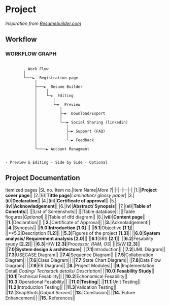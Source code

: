 # Project

*Inspiration from [Resumebuilder.com](https://resumebuilder.com)*

## Workflow

### WORKFLOW GRAPH

```ascii

        . Work Flow
        │
        └───►  Registration page
             │
             ├───►  Resume Builder
             │    │
             │    └─►  Editing
             │       │
             │       └─►  Preview
             │          │
             │          ├─►  Download/Export
             │          │
             │          └──► Social Sharing (linkedin)
             │             │
             │             ├─► Support (FAQ)
             │             │
             │             └─► Feedback
             │
             └────► Account Managment


- Preview & Editing - Side by Side - Optional
```

## Project Documentation

Itemized pages
|SL no.|Item no.|Item Name|*More ?*|
|-|-|:-:|-|
|1.||**Project cover page**||
|2.|(**i**)|**Tittle page**|*Lamination/ glossy paper*|
|3.|(**ii**)|**Declaration**||
|4.|(**iii**)|**Certificate of approval**||
|5.|(**iv**)|**Acknowladgement**||
|6.|(**v**)|**Abstract/ Synopsis**||
|7.|(**vi**)|**Table of Conetnts**||
|||List of Screenshots||
|||Table database||
|||Table fiogures|*Optional*|
|||Table of dfd diagram||
|8.|(**vii**)|**Content page**||
||**1.**|Declaration|||
||**2.**|Certificate of Approval||
||**3.**|Acknoladgement||
||**4.**|Synopsis||
||**5.0**|**Introduction [1.0]** ||
||**5.1**|Objective **[1.1]**||
||**5.2|Description **[1.2]**||
||**5.3**|Figures of the project **[1.3]**||
||**6.0**|**Syatem analysis/ Requirement analysis [2.0]**||
||**6.1**|SRS **[2.1]**||
||**6.2**|Fesability syudy **[2.2]**||
||**6.3**|H/W **[2.3]**|*Processor, RAM, OS*|
|||S/W **[2.3]**||
||**7.0**|**System design & architecture**||
||**7.1**|Introduction||
||**7.2**|UML Diagram||
||**7.3**|USECASE Diagram||
||**7.4**|Sequence Diagram||
||**7.5**|Collaboration Diagram||
||**7.6**|Class Diagram||
||**7.7**|State Chart Diagram||
||**7.8**|Data Flow Diagram||
||**7.9**|ER Diagram||
||**8.**|Project Modules||
||**9.**|Implementation Detail|*Coding/ Techstack details/ Description*|
||**10.0**|**Fesability Study**||
||**10.1**|Technical Fesability||
||**10.2**|Echonomical Fesability||
||**10.3**|Operational Fesability||
||**11.0**|**Testing**||
||**11.1**|Unit Testing||
||**11.2**|Introduction Testing||
||**11.3**|Validation Testing||
||**12.**|SnapShots|*Output Screen*|
||**13.**|Conslusion||
||**14.**|Future Enhancement||
||**15.**|References||
